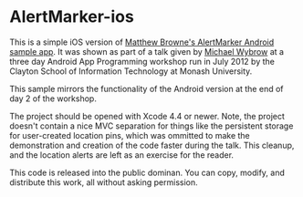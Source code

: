 AlertMarker-ios
===============

This is a simple iOS version of [Matthew Browne's AlertMarker Android sample app][alertmarker].  It was shown as part of a talk given by [Michael Wybrow][michael] at a three day Android App Programming workshop run in July 2012 by the Clayton School of Information Technology at Monash University.

This sample mirrors the functionality of the Android version at the end of day 2 of the workshop.

The project should be opened with Xcode 4.4 or newer.  Note, the project doesn't contain a nice MVC separation for things like the persistent storage for user-created location pins, which was ommitted to make the demonstration and creation of the code faster during the talk.  This cleanup, and the location alerts are left as an exercise for the reader.

This code is released into the public dominan.  You can copy, modify, and distribute this work, all without asking permission.

[alertmarker]: https://github.com/qubz/AlertMarker
[michael]: http://www.csse.monash.edu/~mwybrow/

